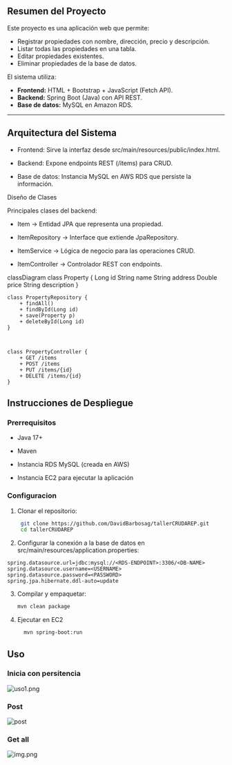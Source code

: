 
## Resumen del Proyecto

Este proyecto es una aplicación web que permite:
- Registrar propiedades con nombre, dirección, precio y descripción.
- Listar todas las propiedades en una tabla.
- Editar propiedades existentes.
- Eliminar propiedades de la base de datos.

El sistema utiliza:
- **Frontend:** HTML + Bootstrap + JavaScript (Fetch API).
- **Backend:** Spring Boot (Java) con API REST.
- **Base de datos:** MySQL en Amazon RDS.

---

## Arquitectura del Sistema

* Frontend: Sirve la interfaz desde src/main/resources/public/index.html.

* Backend: Expone endpoints REST (/items) para CRUD.

* Base de datos: Instancia MySQL en AWS RDS que persiste la información.


Diseño de Clases

Principales clases del backend:

* Item → Entidad JPA que representa una propiedad.

* ItemRepository → Interface que extiende JpaRepository.

* ItemService → Lógica de negocio para las operaciones CRUD.

* ItemController → Controlador REST con endpoints.



classDiagram
class Property {
Long id
String name
String address
Double price
String description
}

    class PropertyRepository {
        + findAll()
        + findById(Long id)
        + save(Property p)
        + deleteById(Long id)
    }

   

    class PropertyController {
        + GET /items
        + POST /items
        + PUT /items/{id}
        + DELETE /items/{id}
    }



## Instrucciones de Despliegue

### Prerrequisitos

* Java 17+

* Maven

* Instancia RDS MySQL (creada en AWS)

* Instancia EC2 para ejecutar la aplicación

### Configuracion

1. Clonar el repositorio:
   ```bash
    git clone https://github.com/DavidBarbosag/tallerCRUDAREP.git
    cd tallerCRUDAREP
    ```
2. Configurar la conexión a la base de datos en src/main/resources/application.properties:

```
spring.datasource.url=jdbc:mysql://<RDS-ENDPOINT>:3306/<DB-NAME>
spring.datasource.username=<USERNAME>
spring.datasource.password=<PASSWORD>
spring.jpa.hibernate.ddl-auto=update
```

3. Compilar y empaquetar:
    ```bash
    mvn clean package
    ```
4. Ejecutar en EC2

    ```bash
      mvn spring-boot:run
    ```
## Uso


### Inicia con persitencia

![uso1.png](assets/uso1.png)

### Post

![post](assets/post.png)

### Get all

![img.png](assets/getall.png)

